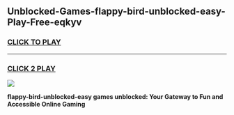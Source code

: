 
## Unblocked-Games-flappy-bird-unblocked-easy-Play-Free-eqkyv
<h3>
<a href="https://premium76.site?title=flappy-bird-unblocked-easy&ref=20M">CLICK TO PLAY</a></h3>
<hr>

<h3>
<a href="https://premium76.site?title=flappy-bird-unblocked-easy&ref=20M">CLICK 2 PLAY</a>
  
</h3>

<a href="https://premium76.site?title=flappy-bird-unblocked-easy&ref=19M"><img src="https://clearcache.store/games.png"></a>


**flappy-bird-unblocked-easy games unblocked: Your Gateway to Fun and Accessible Online Gaming**
